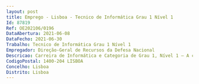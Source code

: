 ```yaml
--- 
layout: post
title: Emprego - Lisboa - Tecnico de Informática Grau 1 Nível 1
Id: 87819
Ref: OE202106/0196
DataAbertura: 2021-06-08
DataFecho: 2021-06-30
Trabalho: Tecnico de Informática Grau 1 Nível 1
Empregador: Direção-Geral de Recursos da Defesa Nacional
Descricao: Carreira de Informática e Categoria de Grau 1, Nível 1 – A constante no n.º 2 do artigo 3.º da Portaria n.º 358 2002, de 03 de abril, que define os conteúdos funcionais das carreiras do pessoal de informática da administração pública, nomeadamente, tarefas inerentes à área de engenharia de infraestruturas tecnológicas. Ao Técnico de Informática, incumbe ainda especificamente o exercício de todas as atividades inerentes à prossecução das atribuições da respetiva unidade orgânica, designadamente  instalar e diagnosticar  problemas de hardware e software  configuração avançada em dispositivos móveis e respetivos sincronismos  instalar e configurar de forma personalizada diferentes softwares em salas de formação  instalar, configurar, e realizar suporte a ferramentas utilizadas para realizar tarefas administrativas (ferramentas de produtividade e Intranet)  instalar, configurar, gerir e realizar suporte à arquitetura de redes e protocolos  instalar, configurar, gerir e realizar suporte ao hardware e software necessários à comunicação em rede  instalar, configurar e realizar suporte a infraestruturas de rede baseadas em sistemas operativos Microsoft Windows  instalar, configurar, gerir e realizar suporte ao sistema de gestão de base de dados Microsoft SQL Server  instalar, configurar e gerir máquinas virtuais em ambientes VMware vSphere e vCenter Server  instalar, configurar, administrar e dar suporte a sistemas de bases de dados estruturadas  instalar, configurar e administrar plataformas de correio eletrónico e de serviços Web  implementar políticas de grupo, gerir utilizadores e computadores de forma centralizada  apoiar a instalação e configuração de redes sem fios  interagir com centros de apoio técnico em língua inglesa.
CodigoPostal: 1400-204 LISBOA
Concelho: Lisboa
Distrito: Lisboa
--- 
```

